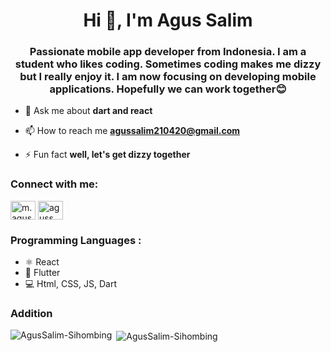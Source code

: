 
<h1 align="center">Hi 👋, I'm Agus Salim</h1>
<h3 align="center">Passionate mobile app developer from Indonesia. I am a student who likes coding. Sometimes coding makes me dizzy but I really enjoy it. 
I am now focusing on developing mobile applications. Hopefully we can work together😊</h3>

- 💬 Ask me about **dart and react**

- 📫 How to reach me **agussalim210420@gmail.com**

- ⚡ Fun fact **well, let's get dizzy together**

<h3 align="left">Connect with me:</h3>
<p align="left">
<a href="https://linkedin.com/in/m-agus-salim-774002256" target="blank"><img align="center" src="https://raw.githubusercontent.com/rahuldkjain/github-profile-readme-generator/master/src/images/icons/Social/linked-in-alt.svg" alt="m. agus salim" height="30" width="40" /></a>
<a href="https://instagram.com/aguss_sihombing" target="blank"><img align="center" src="https://raw.githubusercontent.com/rahuldkjain/github-profile-readme-generator/master/src/images/icons/Social/instagram.svg" alt="aguss_sihombing" height="30" width="40" /></a>
</p>

<h3 align="left">Programming Languages :</h3>

- ⚛ React
- 📱 Flutter
- 💻 Html, CSS, JS, Dart

<h3 align="left">Addition</h3>
</p><p><img align="left" src="https://github-readme-stats.vercel.app/api/top-langs?username=agussalim-sihombing&show_icons=true&locale=en&layout=compact" alt="AgusSalim-Sihombing" /></p>
<p>&nbsp;<img align="center" src="https://github-readme-stats.vercel.app/api?username=agussalim-sihombing&show_icons=true&locale=en" alt="AgusSalim-Sihombing" />



<!---
AgusSalim-Sihombing/AgusSalim-Sihombing is a ✨ special ✨ repository because its `README.md` (this file) appears on your GitHub profile.
You can click the Preview link to take a look at your changes.
--->
